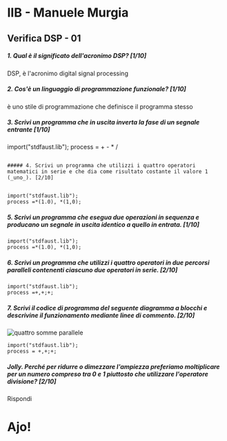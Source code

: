 # IIB - Manuele Murgia

## Verifica DSP - 01

##### 1. Qual è il significato dell'acronimo _DSP_? [1/10]

DSP, è l'acronimo digital signal processing

##### 2. Cos'è un linguaggio di programmazione funzionale? [1/10]
è uno stile di programmazione che definisce il programma stesso


##### 3. Scrivi un programma che in uscita inverta la fase di un segnale entrante [1/10]

import("stdfaust.lib");
process = + - * /
```

##### 4. Scrivi un programma che utilizzi i quattro operatori matematici in serie e che dia come risultato costante il valore 1 (_uno_). [2/10]


import("stdfaust.lib");
process =*(1.0), *(1,0);
```

##### 5. Scrivi un programma che esegua due operazioni in sequenza e producano un segnale in uscita identico a quello in entrata. [1/10]

```
import("stdfaust.lib");
process =*(1.0), *(1,0);
```

##### 6. Scrivi un programma che utilizzi i quattro operatori in due percorsi paralleli contenenti ciascuno due operatori in serie. [2/10]

```
import("stdfaust.lib");
process =+,+;+;
```

##### 7. Scrivi il codice di programma del seguente diagramma a blocchi e descrivine il funzionamento mediante linee di commento. [2/10]

![quattro somme parallele](https://raw.githubusercontent.com/LSSN/appunti/master/code/verifiche/2019-05-23-verifica-2b-svg/process.svg)

```
import("stdfaust.lib");
process = +,+;+;
```

##### Jolly. Perché per ridurre o dimezzare l'ampiezza preferiamo moltiplicare per un numero compreso tra 0 e 1 piuttosto che utilizzare l'operatore divisione? [2/10]

Rispondi

# Ajo!
